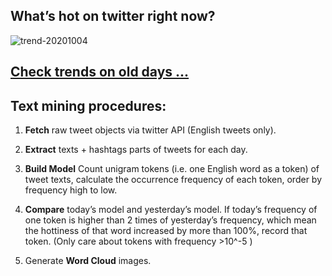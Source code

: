 ## What’s hot on twitter right now?

![trend-20201004][wordcloud]

[wordcloud]: https://raw.githubusercontent.com/xdqc/tweet-trend-everyday/master/word-cloud/trend-20201004.png?token=AF5V4P7ADR6KQBZ4CEDTNIK6AXRMU "trend-20201004"

## [Check trends on old days ...](https://github.com/xdqc/tweet-trend-everyday/tree/master/word-cloud)

## Text mining procedures:

1. **Fetch** raw tweet objects via twitter API (English tweets only).

2. **Extract** texts + hashtags parts of tweets for each day.

3. **Build Model** Count unigram tokens (i.e. one English word as a token) of tweet texts, calculate the occurrence frequency of each token, order by frequency high to low.

4. **Compare** today’s model and yesterday’s model. If today’s frequency of one token is higher than 2 times of yesterday’s frequency, which mean the hottiness of that word increased by more than 100%, record that token. (Only care about tokens with frequency >10^-5 )

5. Generate **Word Cloud** images.

